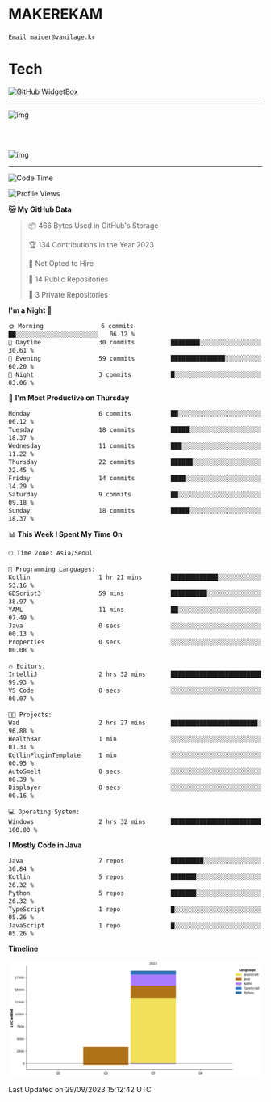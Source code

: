 # MAKEREKAM

`Email maicer@vanilage.kr`

# Tech

[![GitHub WidgetBox](https://github-widgetbox.vercel.app/api/skills?languages=python,js,ts,c,cpp,cs,java,kotlin,bash,md,html,css,xml,yaml,swift,powershell&theme=darkmode)](https://github.com/Jurredr/github-widgetbox)

---

![img](https://github-readme-stats.vercel.app/api/top-langs/?username=MAKEREKAM&layout=compact&theme=gruvbox)

<br>
<br>

![img](https://github-readme-stats.vercel.app/api/?username=MAKEREKAM&layout=compact&theme=gruvbox)

---

<!--START_SECTION:waka-->
![Code Time](http://img.shields.io/badge/Code%20Time-0%20secs-blue)

![Profile Views](http://img.shields.io/badge/Profile%20Views-0-blue)

**🐱 My GitHub Data** 

> 📦 466 Bytes Used in GitHub's Storage 
 > 
> 🏆 134 Contributions in the Year 2023
 > 
> 🚫 Not Opted to Hire
 > 
> 📜 14 Public Repositories 
 > 
> 🔑 3 Private Repositories 
 > 
**I'm a Night 🦉** 

```text
🌞 Morning                6 commits           ██░░░░░░░░░░░░░░░░░░░░░░░   06.12 % 
🌆 Daytime                30 commits          ████████░░░░░░░░░░░░░░░░░   30.61 % 
🌃 Evening                59 commits          ███████████████░░░░░░░░░░   60.20 % 
🌙 Night                  3 commits           █░░░░░░░░░░░░░░░░░░░░░░░░   03.06 % 
```
📅 **I'm Most Productive on Thursday** 

```text
Monday                   6 commits           ██░░░░░░░░░░░░░░░░░░░░░░░   06.12 % 
Tuesday                  18 commits          █████░░░░░░░░░░░░░░░░░░░░   18.37 % 
Wednesday                11 commits          ███░░░░░░░░░░░░░░░░░░░░░░   11.22 % 
Thursday                 22 commits          ██████░░░░░░░░░░░░░░░░░░░   22.45 % 
Friday                   14 commits          ████░░░░░░░░░░░░░░░░░░░░░   14.29 % 
Saturday                 9 commits           ██░░░░░░░░░░░░░░░░░░░░░░░   09.18 % 
Sunday                   18 commits          █████░░░░░░░░░░░░░░░░░░░░   18.37 % 
```


📊 **This Week I Spent My Time On** 

```text
🕑︎ Time Zone: Asia/Seoul

💬 Programming Languages: 
Kotlin                   1 hr 21 mins        █████████████░░░░░░░░░░░░   53.16 % 
GDScript3                59 mins             ██████████░░░░░░░░░░░░░░░   38.97 % 
YAML                     11 mins             ██░░░░░░░░░░░░░░░░░░░░░░░   07.49 % 
Java                     0 secs              ░░░░░░░░░░░░░░░░░░░░░░░░░   00.13 % 
Properties               0 secs              ░░░░░░░░░░░░░░░░░░░░░░░░░   00.08 % 

🔥 Editors: 
IntelliJ                 2 hrs 32 mins       █████████████████████████   99.93 % 
VS Code                  0 secs              ░░░░░░░░░░░░░░░░░░░░░░░░░   00.07 % 

🐱‍💻 Projects: 
Wad                      2 hrs 27 mins       ████████████████████████░   96.88 % 
HealthBar                1 min               ░░░░░░░░░░░░░░░░░░░░░░░░░   01.31 % 
KotlinPluginTemplate     1 min               ░░░░░░░░░░░░░░░░░░░░░░░░░   00.95 % 
AutoSmelt                0 secs              ░░░░░░░░░░░░░░░░░░░░░░░░░   00.39 % 
Displayer                0 secs              ░░░░░░░░░░░░░░░░░░░░░░░░░   00.16 % 

💻 Operating System: 
Windows                  2 hrs 32 mins       █████████████████████████   100.00 % 
```

**I Mostly Code in Java** 

```text
Java                     7 repos             █████████░░░░░░░░░░░░░░░░   36.84 % 
Kotlin                   5 repos             ███████░░░░░░░░░░░░░░░░░░   26.32 % 
Python                   5 repos             ███████░░░░░░░░░░░░░░░░░░   26.32 % 
TypeScript               1 repo              █░░░░░░░░░░░░░░░░░░░░░░░░   05.26 % 
JavaScript               1 repo              █░░░░░░░░░░░░░░░░░░░░░░░░   05.26 % 
```



**Timeline**

![Lines of Code chart](https://raw.githubusercontent.com/MAKEREKAM/MAKEREKAM/main/assets/bar_graph.png)


 Last Updated on 29/09/2023 15:12:42 UTC
<!--END_SECTION:waka-->
